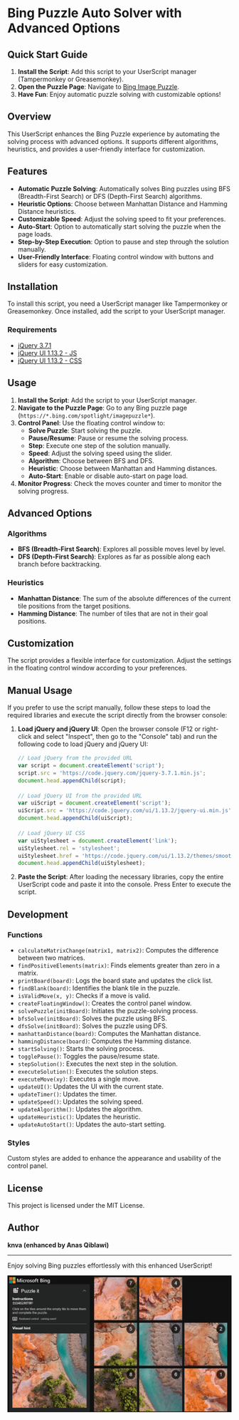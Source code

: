 # Bing Puzzle Auto Solver with Advanced Options

## Quick Start Guide

1. **Install the Script**: Add this script to your UserScript manager (Tampermonkey or Greasemonkey).
2. **Open the Puzzle Page**: Navigate to [Bing Image Puzzle](https://www.bing.com/spotlight/imagepuzzle).
3. **Have Fun**: Enjoy automatic puzzle solving with customizable options!

## Overview

This UserScript enhances the Bing Puzzle experience by automating the solving process with advanced options. It supports different algorithms, heuristics, and provides a user-friendly interface for customization.

## Features

- **Automatic Puzzle Solving**: Automatically solves Bing puzzles using BFS (Breadth-First Search) or DFS (Depth-First Search) algorithms.
- **Heuristic Options**: Choose between Manhattan Distance and Hamming Distance heuristics.
- **Customizable Speed**: Adjust the solving speed to fit your preferences.
- **Auto-Start**: Option to automatically start solving the puzzle when the page loads.
- **Step-by-Step Execution**: Option to pause and step through the solution manually.
- **User-Friendly Interface**: Floating control window with buttons and sliders for easy customization.

## Installation

To install this script, you need a UserScript manager like Tampermonkey or Greasemonkey. Once installed, add the script to your UserScript manager.

### Requirements

- [jQuery 3.7.1](https://code.jquery.com/jquery-3.7.1.min.js)
- [jQuery UI 1.13.2 - JS](https://code.jquery.com/ui/1.13.2/jquery-ui.min.js)
- [jQuery UI 1.13.2 - CSS](https://code.jquery.com/ui/1.13.2/themes/smoothness/jquery-ui.css)

## Usage

1. **Install the Script**: Add the script to your UserScript manager.
2. **Navigate to the Puzzle Page**: Go to any Bing puzzle page (`https://*.bing.com/spotlight/imagepuzzle*`).
3. **Control Panel**: Use the floating control window to:
   - **Solve Puzzle**: Start solving the puzzle.
   - **Pause/Resume**: Pause or resume the solving process.
   - **Step**: Execute one step of the solution manually.
   - **Speed**: Adjust the solving speed using the slider.
   - **Algorithm**: Choose between BFS and DFS.
   - **Heuristic**: Choose between Manhattan and Hamming distances.
   - **Auto-Start**: Enable or disable auto-start on page load.
4. **Monitor Progress**: Check the moves counter and timer to monitor the solving progress.

## Advanced Options

### Algorithms

- **BFS (Breadth-First Search)**: Explores all possible moves level by level.
- **DFS (Depth-First Search)**: Explores as far as possible along each branch before backtracking.

### Heuristics

- **Manhattan Distance**: The sum of the absolute differences of the current tile positions from the target positions.
- **Hamming Distance**: The number of tiles that are not in their goal positions.

## Customization

The script provides a flexible interface for customization. Adjust the settings in the floating control window according to your preferences.

## Manual Usage

If you prefer to use the script manually, follow these steps to load the required libraries and execute the script directly from the browser console:

1. **Load jQuery and jQuery UI**: Open the browser console (F12 or right-click and select "Inspect", then go to the "Console" tab) and run the following code to load jQuery and jQuery UI:
    ```javascript
    // Load jQuery from the provided URL
    var script = document.createElement('script');
    script.src = 'https://code.jquery.com/jquery-3.7.1.min.js';
    document.head.appendChild(script);

    // Load jQuery UI from the provided URL
    var uiScript = document.createElement('script');
    uiScript.src = 'https://code.jquery.com/ui/1.13.2/jquery-ui.min.js';
    document.head.appendChild(uiScript);

    // Load jQuery UI CSS
    var uiStylesheet = document.createElement('link');
    uiStylesheet.rel = 'stylesheet';
    uiStylesheet.href = 'https://code.jquery.com/ui/1.13.2/themes/smoothness/jquery-ui.css';
    document.head.appendChild(uiStylesheet);
    ```

2. **Paste the Script**: After loading the necessary libraries, copy the entire UserScript code and paste it into the console. Press Enter to execute the script.

## Development

### Functions

- `calculateMatrixChange(matrix1, matrix2)`: Computes the difference between two matrices.
- `findPositiveElements(matrix)`: Finds elements greater than zero in a matrix.
- `printBoard(board)`: Logs the board state and updates the click list.
- `findBlank(board)`: Identifies the blank tile in the puzzle.
- `isValidMove(x, y)`: Checks if a move is valid.
- `createFloatingWindow()`: Creates the control panel window.
- `solvePuzzle(initBoard)`: Initiates the puzzle-solving process.
- `bfsSolve(initBoard)`: Solves the puzzle using BFS.
- `dfsSolve(initBoard)`: Solves the puzzle using DFS.
- `manhattanDistance(board)`: Computes the Manhattan distance.
- `hammingDistance(board)`: Computes the Hamming distance.
- `startSolving()`: Starts the solving process.
- `togglePause()`: Toggles the pause/resume state.
- `stepSolution()`: Executes the next step in the solution.
- `executeSolution()`: Executes the solution steps.
- `executeMove(xy)`: Executes a single move.
- `updateUI()`: Updates the UI with the current state.
- `updateTimer()`: Updates the timer.
- `updateSpeed()`: Updates the solving speed.
- `updateAlgorithm()`: Updates the algorithm.
- `updateHeuristic()`: Updates the heuristic.
- `updateAutoStart()`: Updates the auto-start setting.

### Styles

Custom styles are added to enhance the appearance and usability of the control panel.

## License

This project is licensed under the MIT License.

## Author

**knva (enhanced by Anas Qiblawi)**

---

Enjoy solving Bing puzzles effortlessly with this enhanced UserScript!

![cdfk](./puzzle.gif)
